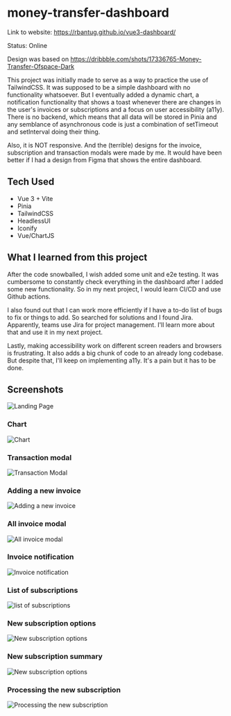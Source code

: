 # money-transfer-dashboard

Link to website: https://rbantug.github.io/vue3-dashboard/

Status: Online

Design was based on https://dribbble.com/shots/17336765-Money-Transfer-Ofspace-Dark

This project was initially made to serve as a way to practice the use of TailwindCSS. It was supposed to be a simple dashboard with no functionality whatsoever. But I eventually added a dynamic chart, a notification functionality that shows a toast whenever there are changes in the user's invoices or subscriptions and a focus on user accessibility (a11y). There is no backend, which means that all data will be stored in Pinia and any semblance of asynchronous code is just a combination of setTimeout and setInterval doing their thing. 

Also, it is NOT responsive. And the (terrible) designs for the invoice, subscription and transaction modals were made by me. It would have been better if I had a design from Figma that shows the entire dashboard.  

## Tech Used

* Vue 3 + Vite
* Pinia
* TailwindCSS
* HeadlessUI
* Iconify
* Vue/ChartJS

## What I learned from this project

After the code snowballed, I wish added some unit and e2e testing. It was cumbersome to constantly check everything in the dashboard after I added some new functionality. So in my next project, I would learn CI/CD and use Github actions.

I also found out that I can work more efficiently if I have a to-do list of bugs to fix or things to add. So searched for solutions and I found Jira. Apparently, teams use Jira for project management. I'll learn more about that and use it in my next project.

Lastly, making accessibility work on different screen readers and browsers is frustrating. It also adds a big chunk of code to an already long codebase. But despite that, I'll keep on implementing a11y. It's a pain but it has to be done.

## Screenshots

![Landing Page](https://drive.google.com/uc?id=1R5H6akj1BFms7qU_8VgsxhVqXlWTW_bX)

### Chart

![Chart](https://drive.google.com/uc?id=1U2_HYXwPSIE5AU-l1Gv9iCVxW2tl5uRR)

### Transaction modal

![Transaction Modal](https://drive.google.com/uc?id=1c2kfHZrePAs-UI5lJwtnSl8fwVdSNkEK)

### Adding a new invoice

![Adding a new invoice](https://drive.google.com/uc?id=1Ea-bS_L3T1Zte5pbAmoLoYRaszW3bbjq)

### All invoice modal

![All invoice modal](https://drive.google.com/uc?id=11PDF6gM1misS3Wj52sJxN4ejQwIG_Ltg)

### Invoice notification

![Invoice notification](https://drive.google.com/uc?id=1ilZZA-ycCUkVlkPoXTjVuscxbTUIq8Un)

### List of subscriptions

![list of subscriptions](https://drive.google.com/uc?id=11P0rXmfxebyick1yy5qBh9xm-DO-611E)

### New subscription options

![New subscription options](https://drive.google.com/uc?id=1VqIHD55NOvqAJcP1-KqZJgqVTsRYq4IK)

### New subscription summary

![New subscription options](https://drive.google.com/uc?id=1jN7N8XkXfp0xJhN1S8hxLwfpiS4VZ3Mw)

### Processing the new subscription

![Processing the new subscription](https://drive.google.com/uc?id=1XCP1XyKgSSBC5HZGbGVcbVVMSRa7Q3pd)

